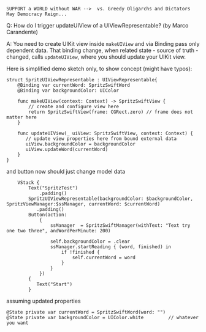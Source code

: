 ```
SUPPORT a WORLD without WAR -->  vs. Greedy Oligarchs and Dictators
May Democracy Reign... 
```

Q: How do I trigger updateUIView of a UIViewRepresentable? (by Marco Carandente)

A: You need to create UIKit view inside `makeUIView` and via Binding pass only dependent data. That binding change, when related state - source of truth - changed, calls `updateUIView`, where you should update your UIKit view.

Here is simplified demo sketch only, to show concept (might have typos):

```
struct SpritzUIViewRepresentable : UIViewRepresentable{
    @Binding var currentWord: SpritzSwiftWord
    @Binding var backgroundColor: UIColor
    
    func makeUIView(context: Context) -> SpritzSwiftView {
        // create and configure view here
        return SpritzSwiftView(frame: CGRect.zero) // frame does not matter here
    }

    func updateUIView(_ uiView: SpritzSwiftView, context: Context) {
       // update view properties here from bound external data
       uiView.backgroundColor = backgroundColor
       uiView.updateWord(currentWord)
    }
}
```

and button now should just change model data

        VStack {
            Text("SpritzTest")
                .padding()
            SpritzUIViewRepresentable(backgroundColor: $backgroundColor, SpritzViewManager:$ssManager, currentWord: $currentWord)
               .padding()
            Button(action:
                {
                    ssManager  = SpritzSwiftManager(withText: "Text try one two three", andWordPerMinute: 200)

                    self.backgroundColor = .clear
                    ssManager.startReading { (word, finished) in
                        if !finished {
                            self.currentWord = word
                        }
                    }
                })
            {
               Text("Start")
            }


assuming updated properties

```
@State private var currentWord = SpritzSwiftWord(word: "")
@State private var backgroundColor = UIColor.white         // whatever you want
```
